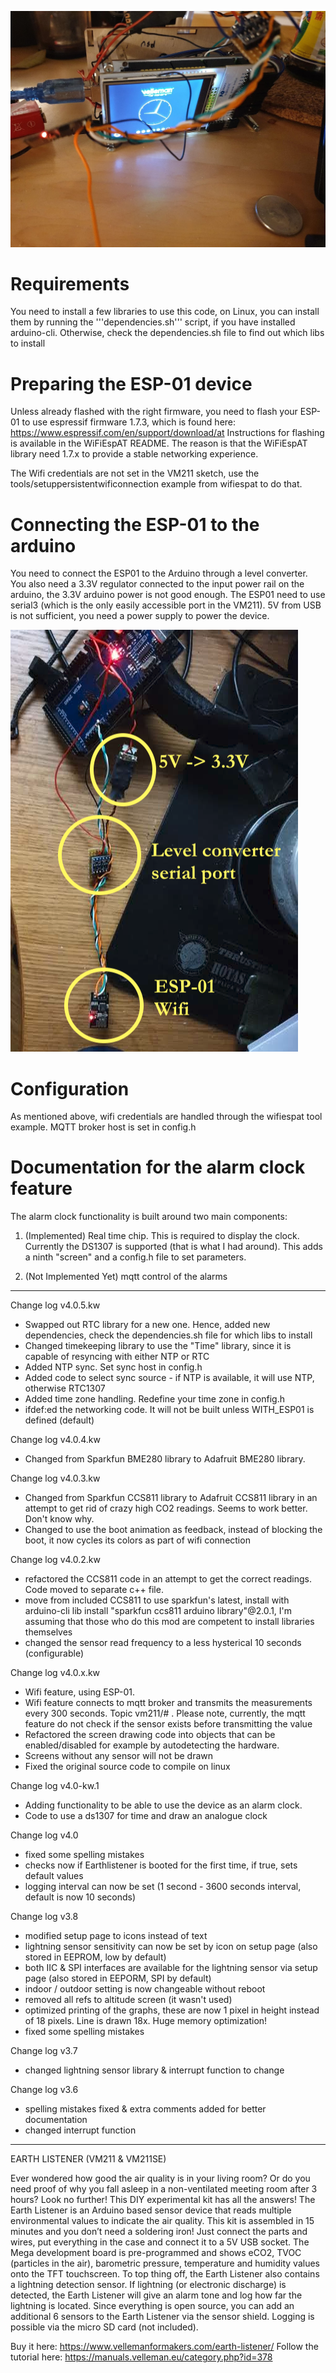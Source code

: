 
![Clock picture](/pics/clock.jpg)

Requirements
============

You need to install a few libraries to use this code, on Linux, you can install them by running the '''dependencies.sh''' script, if you have installed arduino-cli.
Otherwise, check the dependencies.sh file to find out which libs to install

Preparing the ESP-01 device
===========================

Unless already flashed with the right firmware, you need to flash your ESP-01 to use espressif firmware 1.7.3, which is found here: https://www.espressif.com/en/support/download/at
Instructions for flashing is available in the WiFiEspAT README. The reason is that the WiFiEspAT library need 1.7.x to provide a stable networking experience. 

The Wifi credentials are not set in the VM211 sketch, use the tools/setuppersistentwificonnection example from wifiespat to do that.

Connecting the ESP-01 to the arduino
====================================

You need to connect the ESP01 to the Arduino through a level converter. You also need a 3.3V regulator connected to the input power rail on the arduino,
the 3.3V arduino power is not good enough. The ESP01 need to use serial3 (which is the only easily accessible port in the VM211). 
5V from USB is not sufficient, you need a power supply to power the device. 

![ESP Connection](/pics/esp.png)

Configuration
=============

As mentioned above, wifi credentials are handled through the wifiespat tool example.
MQTT broker host is set in config.h

Documentation for the alarm clock feature
=========================================

The alarm clock functionality is built around two main components: 

1. (Implemented) Real time chip. This is required to display the clock. Currently the DS1307 is supported (that is what I had around). This adds a ninth "screen" and a config.h file to set parameters. 

2. (Not Implemented Yet) mqtt control of the alarms



-------------------------------------------------------

Change log v4.0.5.kw
- Swapped out RTC library for a new one. Hence, added new dependencies, check the dependencies.sh file for which libs to install
- Changed timekeeping library to use the "Time" library, since it is capable of resyncing with either NTP or RTC
- Added NTP sync. Set sync host in config.h
- Added code to select sync source - if NTP is available, it will use NTP, otherwise RTC1307
- Added time zone handling. Redefine your time zone in config.h
- ifdef:ed the networking code. It will not be built unless WITH_ESP01 is defined (default)

Change log v4.0.4.kw
- Changed from Sparkfun BME280 library to Adafruit BME280 library.

Change log v4.0.3.kw
- Changed from Sparkfun CCS811 library to Adafruit CCS811 library in an attempt to get rid of crazy high CO2 readings. Seems to work better. Don't know why.
- Changed to use the boot animation as feedback, instead of blocking the boot, it now cycles its colors as part of wifi connection

Change log v4.0.2.kw
- refactored the CCS811 code in an attempt to get the correct readings. Code moved to separate c++ file.
- move from included CCS811 to use sparkfun's latest, install with arduino-cli lib install "sparkfun ccs811 arduino library"@2.0.1, I'm assuming that those who do this mod are competent to install libraries themselves
- changed the sensor read frequency to a less hysterical 10 seconds (configurable)

Change log v4.0.x.kw
- Wifi feature, using ESP-01. 
- Wifi feature connects to mqtt broker and transmits the measurements every 300 seconds. Topic vm211/# . Please note, currently, the mqtt feature do not check if the sensor exists before transmitting the value
- Refactored the screen drawing code into objects that can be enabled/disabled for example by autodetecting the hardware.
- Screens without any sensor will not be drawn
- Fixed the original source code to compile on linux

Change log v4.0-kw.1
- Adding functionality to be able to use the device as an alarm clock.
- Code to use a ds1307 for time and draw an analogue clock

Change log v4.0
- fixed some spelling mistakes
- checks now if Earthlistener is booted for the first time, if true, sets default values
- logging interval can now be set (1 second - 3600 seconds interval, default is now 10 seconds)

Change log v3.8
- modified setup page to icons instead of text
- lightning sensor sensitivity can now be set by icon on setup page (also stored in EEPROM, low by default)
- both IIC & SPI interfaces are available for the lightning sensor via setup page (also stored in EEPORM, SPI by default)
- indoor / outdoor setting is now changeable without reboot
- removed all refs to altitude screen (it wasn't used)
- optimized printing of the graphs, these are now 1 pixel in height instead of 18 pixels. Line is drawn 18x. Huge memory optimization!
- fixed some spelling mistakes

Change log v3.7
- changed lightning sensor library & interrupt function to change

Change log v3.6
- spelling mistakes fixed & extra comments added for better documentation
- changed interrupt function

---------------------------------------------------

EARTH LISTENER (VM211 & VM211SE)

Ever wondered how good the air quality is in your living room? Or do you need proof of why you fall asleep in a non-ventilated meeting room after 3 hours? Look no further! This DIY experimental kit has all the answers!
The Earth Listener is an Arduino based sensor device that reads multiple environmental values to indicate the air quality. This kit is assembled in 15 minutes and you don’t need a soldering iron! Just connect the parts and wires, put everything in the case and connect it to a 5V USB socket. The Mega development board is pre-programmed and shows eCO2, TVOC (particles in the air), barometric pressure, temperature and humidity values onto the TFT touchscreen. To top thing off, the Earth Listener also contains a lightning detection sensor. If lightning (or electronic discharge) is detected, the Earth Listener will give an alarm tone and log how far the lightning is located. Since everything is open source, you can add an additional 6 sensors to the Earth Listener via the sensor shield. Logging is possible via the micro SD card (not included).

Buy it here: https://www.vellemanformakers.com/earth-listener/
Follow the tutorial here: https://manuals.velleman.eu/category.php?id=378 

